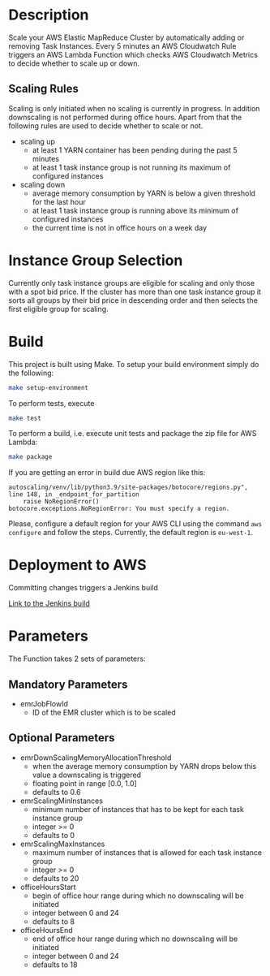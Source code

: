 # Description

Scale your AWS Elastic MapReduce Cluster by automatically adding or removing
Task Instances. Every 5 minutes an AWS Cloudwatch Rule triggers an AWS Lambda
Function which checks AWS Cloudwatch Metrics to decide whether to scale up or
down.

## Scaling Rules

Scaling is only initiated when no scaling is currently in progress. In addition
downscaling is not performed during office hours. Apart from that the following
rules are used to decide whether to scale or not.

- scaling up
    - at least 1 YARN container has been pending during the past 5 minutes
    - at least 1 task instance group is not running its maximum of configured instances
- scaling down
    - average memory consumption by YARN is below a given threshold for the last hour
    - at least 1 task instance group is running above its minimum of configured instances
    - the current time is not in office hours on a week day

# Instance Group Selection

Currently only task instance groups are eligible for scaling and only those with
a spot bid price. If the cluster has more than one task instance group it sorts
all groups by their bid price in descending order and then selects the first eligible
group for scaling.

# Build

This project is built using Make. To setup your build
environment simply do the following:

```bash
make setup-environment
```

To perform tests, execute

```bash
make test
```

To perform a build, i.e. execute unit tests and package the zip file for AWS Lambda:

```bash
make package
```

If you are getting an error in build due AWS region like this: 
```
autoscaling/venv/lib/python3.9/site-packages/botocore/regions.py", line 148, in _endpoint_for_partition
    raise NoRegionError()
botocore.exceptions.NoRegionError: You must specify a region.
```
Please, configure a default region for your AWS CLI using the command ```aws configure``` and follow the steps. Currently, the default region is ```eu-west-1```.

# Deployment to AWS
Committing changes triggers a Jenkins build

[Link to the Jenkins build](https://core-data-platform.fizz.cloud.scout24.com/job/Data%20Platform%20Tools/job/EMR%20Auto%20Scaling/)


# Parameters

The Function takes 2 sets of parameters:

## Mandatory Parameters

- emrJobFlowId
    - ID of the EMR cluster which is to be scaled

## Optional Parameters

- emrDownScalingMemoryAllocationThreshold
    - when the average memory consumption by YARN drops below this value a downscaling
      is triggered
    - floating point in range [0.0, 1.0]
    - defaults to 0.6
- emrScalingMinInstances
    - minimum number of instances that has to be kept for each task instance group
    - integer >= 0
    - defaults to 0
- emrScalingMaxInstances
    - maximum number of instances that is allowed for each task instance group
    - integer >= 0
    - defaults to 20
- officeHoursStart
    - begin of office hour range during which no downscaling will be initiated
    - integer between 0 and 24
    - defaults to 8
- officeHoursEnd
    - end of office hour range during which no downscaling will be initiated
    - integer between 0 and 24
    - defaults to 18
